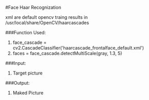 #Face Haar Recognization

xml are default opencv traing results in /usr/local/share/OpenCV/haarcascades


###Function Used:
1. face_cascade = cv2.CascadeClassifier('haarcascade_frontalface_default.xml')
2. faces = face_cascade.detectMultiScale(gray, 1.3, 5)


###Input:
1. Target picture


###Output:
1. Maked Picture
